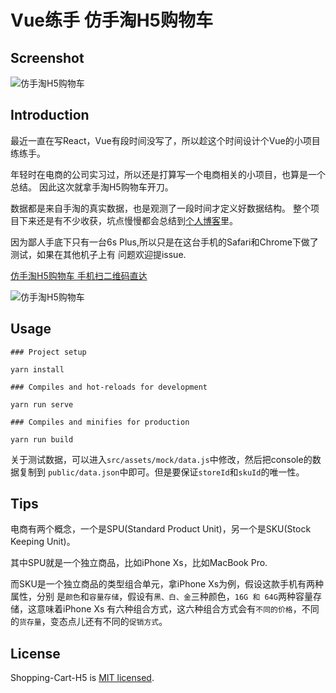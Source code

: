 # Vue练手 仿手淘H5购物车

## Screenshot

![仿手淘H5购物车](https://user-gold-cdn.xitu.io/2018/11/23/1673f3a2cecbba26?w=640&h=1138&f=gif&s=5211086)

## Introduction

最近一直在写React，Vue有段时间没写了，所以趁这个时间设计个Vue的小项目练练手。

年轻时在电商的公司实习过，所以还是打算写一个电商相关的小项目，也算是一个总结。
因此这次就拿手淘H5购物车开刀。

数据都是来自手淘的真实数据，也是观测了一段时间才定义好数据结构。
整个项目下来还是有不少收获，坑点慢慢都会总结到[个人博客](https://yanceyleo.com)里。

因为鄙人手底下只有一台6s Plus,所以只是在这台手机的Safari和Chrome下做了测试，如果在其他机子上有
问题欢迎提issue.

[仿手淘H5购物车 手机扫二维码直达️](https://shopping-cart.yancey.app)

![仿手淘H5购物车](https://yancey-assets.oss-cn-beijing.aliyuncs.com/1542942925.png)

## Usage

    ### Project setup
    
    yarn install
    
    ### Compiles and hot-reloads for development
    
    yarn run serve
    
    ### Compiles and minifies for production
    
    yarn run build
    
 
关于测试数据，可以进入`src/assets/mock/data.js`中修改，然后把console的数据复制到
`public/data.json`中即可。但是要保证`storeId`和`skuId`的唯一性。

## Tips

电商有两个概念，一个是SPU(Standard Product Unit)，另一个是SKU(Stock Keeping Unit)。

其中SPU就是一个独立商品，比如iPhone Xs，比如MacBook Pro.

而SKU是一个独立商品的类型组合单元，拿iPhone Xs为例，假设这款手机有两种属性，分别
是`颜色`和`容量存储`，假设有`黑、白、金`三种颜色，`16G 和 64G`两种容量存储，这意味着iPhone Xs
有六种组合方式，这六种组合方式会有`不同的价格`，不同的`货存量`，变态点儿还有不同的`促销方式`。

## License

Shopping-Cart-H5 is [MIT licensed](https://opensource.org/licenses/MIT).
